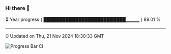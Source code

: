 ### Hi there 👋

⏳ Year progress { ██████████████████████████▁▁▁▁ } 89.01 %

---

⏰ Updated on Thu, 21 Nov 2024 18:30:33 GMT

![Progress Bar CI](https://github.com/ZhaoGui/ZhaoGui/workflows/Progress%20Bar%20CI/badge.svg)
